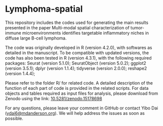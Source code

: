# Lymphoma-spatial

This repository includes the codes used for generating the main results presented in the paper Multi-modal spatial characterization of tumor-immune microenvironments identifies targetable inflammatory niches in diffuse large B-cell lymphoma.

The code was originally developed in R (version 4.2.0), with softwares as detailed in the manuscript. To be compatible with updated versions, the code has also been tested in R (version 4.3.1), with the following required packages:
Seurat (version 5.1.0);
SeuratObject (version 5.0.2);
ggplot2 (version 3.5.1);
dplyr (version 1.1.4);
tidyverse (version 2.0.0);
reshape2 (version 1.4.4);

Please refer to the folder R/ for related code. A detailed description of the function of each part of code is provided in the related scripts.
For data objects and tables required as input files for analysis, please download from Zenodo using the link: [10.5281/zenodo.15178698](https://doi.org/10.5281/zenodo.15178698)

For any questions, please leave your comment in GitHub or contact Yibo Dai (ydai6@mdanderson.org). We will help address the issues as soon as possible.

